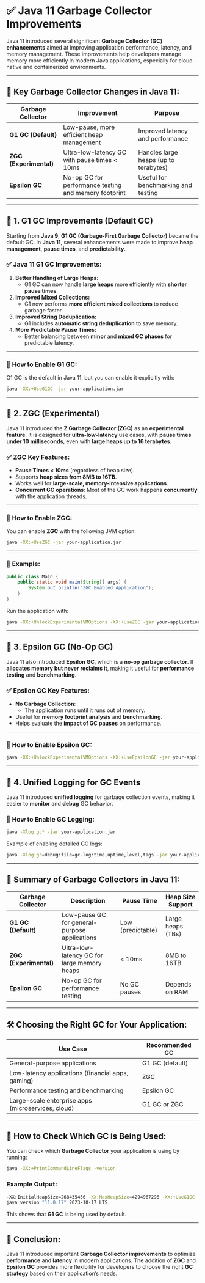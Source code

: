 # ✅ **Java 11 Garbage Collector Improvements**

Java 11 introduced several significant **Garbage Collector (GC) enhancements** aimed at improving application performance, latency, and memory management. These improvements help developers manage memory more efficiently in modern Java applications, especially for cloud-native and containerized environments.

---

## 🚀 **Key Garbage Collector Changes in Java 11:**

| **Garbage Collector** | **Improvement**                                          | **Purpose**                             |
|-----------------------|----------------------------------------------------------|-----------------------------------------|
| **G1 GC (Default)**    | Low-pause, more efficient heap management                | Improved latency and performance        |
| **ZGC (Experimental)** | Ultra-low-latency GC with pause times < 10ms             | Handles large heaps (up to terabytes)   |
| **Epsilon GC**         | No-op GC for performance testing and memory footprint     | Useful for benchmarking and testing     |

---

## 🧪 **1. G1 GC Improvements (Default GC)**

Starting from **Java 9**, **G1 GC (Garbage-First Garbage Collector)** became the default GC. In **Java 11**, several enhancements were made to improve **heap management**, **pause times**, and **predictability**.

### ✅ **Java 11 G1 GC Improvements:**

1. **Better Handling of Large Heaps:**
    - G1 GC can now handle **large heaps** more efficiently with **shorter pause times**.
2. **Improved Mixed Collections:**
    - G1 now performs **more efficient mixed collections** to reduce garbage faster.
3. **Improved String Deduplication:**
    - G1 includes **automatic string deduplication** to save memory.
4. **More Predictable Pause Times:**
    - Better balancing between **minor** and **mixed GC phases** for predictable latency.

---

### 🔧 **How to Enable G1 GC:**

G1 GC is the default in Java 11, but you can enable it explicitly with:

```bash
java -XX:+UseG1GC -jar your-application.jar
```

---

## 🧪 **2. ZGC (Experimental)**

Java 11 introduced the **Z Garbage Collector (ZGC)** as an **experimental feature**. It is designed for **ultra-low-latency** use cases, with **pause times under 10 milliseconds**, even with **large heaps up to 16 terabytes**.

### ✅ **ZGC Key Features:**

- **Pause Times < 10ms** (regardless of heap size).
- Supports **heap sizes from 8MB to 16TB**.
- Works well for **large-scale, memory-intensive applications**.
- **Concurrent GC operations**: Most of the GC work happens **concurrently** with the application threads.

---

### 🔧 **How to Enable ZGC:**

You can enable **ZGC** with the following JVM option:

```bash
java -XX:+UseZGC -jar your-application.jar
```

---

### 🔧 **Example:**

```java
public class Main {
    public static void main(String[] args) {
        System.out.println("ZGC Enabled Application");
    }
}
```

Run the application with:

```bash
java -XX:+UnlockExperimentalVMOptions -XX:+UseZGC -jar your-application.jar
```

---

## 🧪 **3. Epsilon GC (No-Op GC)**

Java 11 also introduced **Epsilon GC**, which is a **no-op garbage collector**. It **allocates memory but never reclaims it**, making it useful for **performance testing** and **benchmarking**.

### ✅ **Epsilon GC Key Features:**

- **No Garbage Collection**:
    - The application runs until it runs out of memory.
- Useful for **memory footprint analysis** and **benchmarking**.
- Helps evaluate the **impact of GC pauses** on performance.

---

### 🔧 **How to Enable Epsilon GC:**

```bash
java -XX:+UnlockExperimentalVMOptions -XX:+UseEpsilonGC -jar your-application.jar
```

---

## 🔬 **4. Unified Logging for GC Events**

Java 11 introduced **unified logging** for garbage collection events, making it easier to **monitor** and **debug** GC behavior.

### 🔧 **How to Enable GC Logging:**

```bash
java -Xlog:gc* -jar your-application.jar
```

Example of enabling detailed GC logs:

```bash
java -Xlog:gc=debug:file=gc.log:time,uptime,level,tags -jar your-application.jar
```

---

## 🎯 **Summary of Garbage Collectors in Java 11:**

| **Garbage Collector** | **Description**                                  | **Pause Time**    | **Heap Size Support** |
|-----------------------|--------------------------------------------------|-------------------|-----------------------|
| **G1 GC (Default)**    | Low-pause GC for general-purpose applications    | Low (predictable) | Large heaps (TBs)     |
| **ZGC (Experimental)** | Ultra-low-latency GC for large memory heaps      | < 10ms            | 8MB to 16TB           |
| **Epsilon GC**         | No-op GC for performance testing                 | No GC pauses      | Depends on RAM        |

---

## 🛠️ **Choosing the Right GC for Your Application:**

| **Use Case**                          | **Recommended GC**       |
|---------------------------------------|--------------------------|
| General-purpose applications          | G1 GC (default)          |
| Low-latency applications (financial apps, gaming) | ZGC                     |
| Performance testing and benchmarking  | Epsilon GC               |
| Large-scale enterprise apps (microservices, cloud) | G1 GC or ZGC            |

---

## 🔧 **How to Check Which GC is Being Used:**

You can check which **Garbage Collector** your application is using by running:

```bash
java -XX:+PrintCommandLineFlags -version
```

### Example Output:
```bash
-XX:InitialHeapSize=268435456 -XX:MaxHeapSize=4294967296 -XX:+UseG1GC
java version "11.0.17" 2023-10-17 LTS
```

This shows that **G1 GC** is being used by default.

---

## 🎯 **Conclusion:**

Java 11 introduced important **Garbage Collector improvements** to optimize **performance** and **latency** in modern applications. The addition of **ZGC** and **Epsilon GC** provides more flexibility for developers to choose the right **GC strategy** based on their application’s needs.
